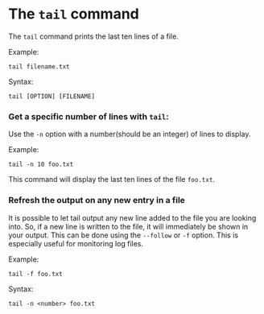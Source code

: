 # The `tail` command

The `tail` command prints the last ten lines of a file.

Example:
```
tail filename.txt
```

Syntax:
```
tail [OPTION] [FILENAME]
```

### Get a specific number of lines with `tail`:

Use the `-n` option with a number(should be an integer) of lines to display.

Example:
```
tail -n 10 foo.txt
```

This command will display the last ten lines of the file `foo.txt`.

### Refresh the output on any new entry in a file

It is possible to let tail output any new line added to the file you are looking into. So, if a new line is written to the file, it will immediately be shown in your output. This can be done using the `--follow` or `-f` option. This is especially useful for monitoring log files.

Example:
```
tail -f foo.txt
```

Syntax:
```
tail -n <number> foo.txt
```